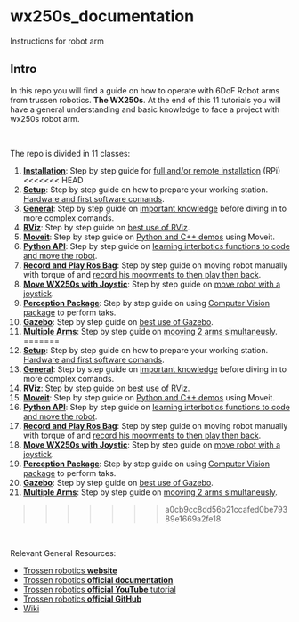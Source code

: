# wx250s_documentation
Instructions for robot arm

## Intro

In this repo you will find a guide on how to operate with 6DoF Robot arms from trussen robotics. **The WX250s**. At the end of this 11 tutorials you will have a general understanding and basic knowledge to face a project with wx250s robot arm.

<br>

The repo is divided in 11 classes:

1. [<u>**Installation**</u>](1-Installation.md): Step by step guide for <u>full and/or remote installation</u> (RPi)
<<<<<<< HEAD
2. [<u>**Setup**</u>](2-SetUp.md): Step by step guide on how to prepare your working station. <u>Hardware and first software comands</u>.
3. [<u>**General**</u>](3-General.md): Step by step guide on <u>important knowledge</u> before diving in to more complex comands.
4. [<u>**RViz**</u>](4-RViz.md): Step by step guide on <u>best use of RViz</u>.
5. [<u>**Moveit**</u>](5-Moveit.md): Step by step guide on <u>Python and C++ demos</u> using Moveit.
6. [<u>**Python API**</u>](6-PythonAPI.md): Step by step guide on <u>learning interbotics functions to code and move the robot</u>.
7. [<u>**Record and Play Ros Bag**</u>](7-RecordPlayBag.md): Step by step guide on moving robot manually with torque of and <u>record his moovments to then play then back</u>.
8. [<u>**Move WX250s with Joystic**</u>](8-UseJoystick.md): Step by step guide on <u>move robot with a joystick</u>.
9. [<u>**Perception Package**</u>](9-PerceptionPackage): Step by step guide on using <u>Computer Vision package</u> to perform taks.
10. [<u>**Gazebo**</u>](10-Gazebo): Step by step guide on <u>best use of Gazebo</u>.
11. [<u>**Multiple Arms**</u>](11-MultipleArms): Step by step guide on <u>mooving 2 arms simultaneusly</u>.
=======
2. [<u>**Setup**</u>](\2-SetUp.md): Step by step guide on how to prepare your working station. <u>Hardware and first software comands</u>.
3. [<u>**General**</u>](\3-General.md): Step by step guide on <u>important knowledge</u> before diving in to more complex comands.
4. [<u>**RViz**</u>](\4-RViz.md): Step by step guide on <u>best use of RViz</u>.
5. [<u>**Moveit**</u>](\5-Moveit.md): Step by step guide on <u>Python and C++ demos</u> using Moveit.
6. [<u>**Python API**</u>](\6-PythonAPI.md): Step by step guide on <u>learning interbotics functions to code and move the robot</u>.
7. [<u>**Record and Play Ros Bag**</u>](\7-RecordPlayBag.md): Step by step guide on moving robot manually with torque of and <u>record his moovments to then play then back</u>.
8. [<u>**Move WX250s with Joystic**</u>](\8-UseJoystick.md): Step by step guide on <u>move robot with a joystick</u>.
9. [<u>**Perception Package**</u>](\9-PerceptionPackage): Step by step guide on using <u>Computer Vision package</u> to perform taks.
10. [<u>**Gazebo**</u>](\10-Gazebo): Step by step guide on <u>best use of Gazebo</u>.
11. [<u>**Multiple Arms**</u>](\11-MultipleArms): Step by step guide on <u>mooving 2 arms simultaneusly</u>.
>>>>>>> a0cb9cc8dd56b21ccafed0be79389e1669a2fe18

<br>

Relevant General Resources:
- [Trossen robotics **website**](https://linktr.ee/interbotix)
- [Trossen robotics **official documentation**](https://docs.trossenrobotics.com/interbotix_xsarms_docs/)
- [Trossen robotics **official YouTube** tutorial](https://www.youtube.com/playlist?list=PL8X3t2QTE54sMTCF59t0pTFXgAmdf0Y9t)
- [Trossen robotics **official GitHub**](https://github.com/Interbotix/interbotix_ros_manipulators/tree/main/interbotix_ros_xsarms)
- [Wiki](http://wiki.ros.org/xseries_arms)
